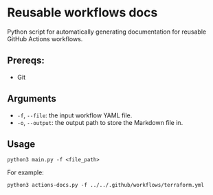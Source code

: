 # Reusable workflows docs

Python script for automatically generating documentation for reusable GitHub Actions workflows.

## Prereqs:

- Git

## Arguments

- `-f`, `--file`: the input workflow YAML file.
- `-o`, `--output`: the output path to store the Markdown file in.

## Usage

```console
python3 main.py -f <file_path>
```

For example:

```console
python3 actions-docs.py -f ../../.github/workflows/terraform.yml
```
